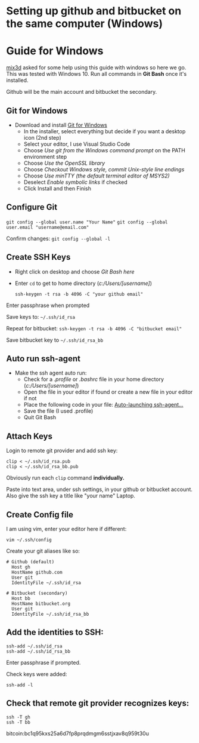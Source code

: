 # Setting up github and bitbucket on the same computer (Windows)

# Guide for Windows
[mix3d](https://gist.github.com/mix3d) asked for some help using this guide with windows so here we go. This was tested with Windows 10. Run all commands in **Git Bash** once it's installed.

Github will be the main account and bitbucket the secondary.

## Git for Windows
+ Download and install [Git for Windows](https://gitforwindows.org/)
    + In the installer, select everything but decide if you want a desktop icon (2nd step)
    + Select your editor, I use Visual Studio Code
    + Choose *Use git from the Windows command prompt* on the PATH environment step
    + Choose *Use the OpenSSL library*
    + Choose *Checkout Windows style, commit Unix-style line endings* 
    + Choose *Use minTTY (the default terminal editor of MSYS2)*
    + Deselect *Enable symbolic links* if checked
    + Click Install and then Finish

## Configure Git
`git config --global user.name "Your Name"`
`git config --global user.email "username@email.com"`

Confirm changes: `git config --global -l`

## Create SSH Keys
+ Right click on desktop and choose *Git Bash here*
+ Enter `cd` to get to home directory (*c:/Users/[username]*)

    `ssh-keygen -t rsa -b 4096 -C "your github email"`

Enter passphrase when prompted

Save keys to: `~/.ssh/id_rsa`  

Repeat for bitbucket: `ssh-keygen -t rsa -b 4096 -C "bitbucket email"`

Save bitbucket key to `~/.ssh/id_rsa_bb`  

## Auto run ssh-agent
+ Make the ssh agent auto run:
    + Check for a *.profile* or *.bashrc* file in your home directory (*c:/Users/[username]*)
    + Open the file in your editor if found or create a new file in your editor if not
    + Place the following code in your file: [Auto-launching ssh-agent...](https://help.github.com/articles/working-with-ssh-key-passphrases/#auto-launching-ssh-agent-on-git-for-windows)
    + Save the file (I used .profile)
    + Quit Git Bash

## Attach Keys  
Login to remote git provider and add ssh key:

```shell
clip < ~/.ssh/id_rsa.pub
clip < ~/.ssh/id_rsa_bb.pub
```

Obviously run each `clip` command **individually.**

Paste into text area, under ssh settings, in your github or bitbucket account.
Also give the ssh key a title like "your name" Laptop.  

## Create Config file  
I am using vim, enter your editor here if different:

`vim ~/.ssh/config`

Create your git aliases like so:

```vim
# Github (default)
  Host gh
  HostName github.com
  User git
  IdentityFile ~/.ssh/id_rsa

# Bitbucket (secondary)
  Host bb
  HostName bitbucket.org
  User git
  IdentityFile ~/.ssh/id_rsa_bb
```  

## Add the identities to SSH:  

```shell
ssh-add ~/.ssh/id_rsa
ssh-add ~/.ssh/id_rsa_bb
```

Enter passphrase if prompted.

Check keys were added:

`ssh-add -l`  

## Check that remote git provider recognizes keys:  

```shell
ssh -T gh
ssh -T bb
```  

bitcoin:bc1q95kxs25a6d7fp8prqdmgm6sstjxav8q959t30u
